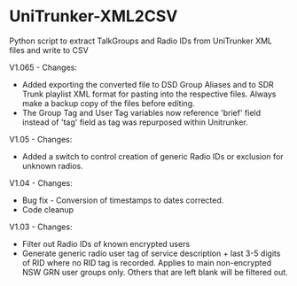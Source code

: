 # UniTrunker-XML2CSV
Python script to extract TalkGroups and Radio IDs from UniTrunker XML files and write to CSV

V1.065 - Changes:
* Added exporting the converted file to DSD Group Aliases and to SDR Trunk playlist XML format for pasting into the respective files. Always make a backup copy of the files before editing. 
* The Group Tag and User Tag variables now reference 'brief' field instead of 'tag' field as tag was repurposed within Unitrunker.

V1.05 - Changes:
* Added a switch to control creation of generic Radio IDs or exclusion for unknown radios. 

V1.04 - Changes:
* Bug fix - Conversion of timestamps to dates corrected.
* Code cleanup

V1.03 - Changes: 
* Filter out Radio IDs of known encrypted users
* Generate generic radio user tag of service description + last 3-5 digits of RID where no RID tag is recorded. Applies to main non-encrypted NSW GRN user groups only. Others that are left blank will be filtered out.
